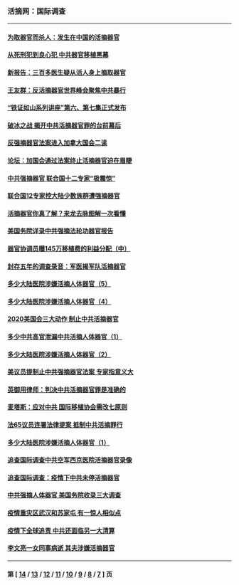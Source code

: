 ### 活摘网：国际调查
---
#### [为取器官而杀人：发生在中国的活摘器官](../../pages/nf5947/n13794731.md?09080430) 
#### [从死刑犯到良心犯 中共器官移植黑幕](../../pages/nf5947/n13764669.md?09080430) 
#### [新报告：三百多医生疑从活人身上摘取器官](../../pages/nf5947/n13703044.md?09080430) 
#### [王友群：反活摘器官世界峰会聚焦中共暴行](../../pages/nf5947/n13250738.md?09080430) 
#### [“铁证如山系列讲座”第六、第七集正式发布](../../pages/nf5947/n13106287.md?09080430) 
#### [破冰之战 揭开中共活摘器官罪的台前幕后](../../pages/nf5947/n13082457.md?09080430) 
#### [反强摘器官法案进入加拿大国会二读](../../pages/nf5947/n13033450.md?09080430) 
#### [论坛：加国会通过法案终止活摘器官迫在眉睫](../../pages/nf5947/n13029839.md?09080430) 
#### [中共强摘器官 联合国十二专家“极震惊”](../../pages/nf5947/n13024313.md?09080430) 
#### [联合国12专家控大陆少数族群遭强摘器官](../../pages/nf5947/n13023877.md?09080430) 
#### [活摘器官你真了解？来龙去脉图解一次看懂](../../pages/nf5947/n13013820.md?09080430) 
#### [美国务院详录中共强摘法轮功器官报告](../../pages/nf5947/n12944519.md?09080430) 
#### [器官协调员曝145万移植费的利益分配（中）](../../pages/nf5947/n12894547.md?09080430) 
#### [封存五年的调查录音：军医揭军队活摘器官](../../pages/nf5947/n12798692.md?09080430) 
#### [多少大陆医院涉嫌活摘人体器官（5）](../../pages/nf5947/n12768383.md?09080430) 
#### [多少大陆医院涉嫌活摘人体器官（4）](../../pages/nf5947/n12664434.md?09080430) 
#### [2020美国会三大动作 制止中共活摘器官](../../pages/nf5947/n12682004.md?09080430) 
#### [多少中共高官泄漏中共活摘人体器官（1）](../../pages/nf5947/n12671234.md?09080430) 
#### [多少大陆医院涉嫌活摘人体器官（2）](../../pages/nf5947/n12655589.md?09080430) 
#### [美议员提制止中共强摘器官法案 专家指意义大](../../pages/nf5947/n12630561.md?09080430) 
#### [英御用律师：判决中共活摘器官罪是准确的](../../pages/nf5947/n12580740.md?09080430) 
#### [麦塔斯：应对中共 国际移植协会需改七原则](../../pages/nf5947/n12514711.md?09080430) 
#### [法65议员连署法律提案 抵制中共活摘罪行](../../pages/nf5947/n12437047.md?09080430) 
#### [多少大陆医院涉嫌活摘人体器官（1）](../../pages/nf5947/n12414284.md?09080430) 
#### [追查国际调查中共空军西京医院活摘器官录像](../../pages/nf5947/n12348837.md?09080430) 
#### [追查国际调查：疫情下中共未停活摘器官](../../pages/nf5947/n12273415.md?09080430) 
#### [中共强摘人体器官 美国务院收录三大调查](../../pages/nf5947/n12181488.md?09080430) 
#### [疫情重灾区武汉和苏家屯 有一惊人相似点](../../pages/nf5947/n12150824.md?09080430) 
#### [疫情下全球追责 中共还面临另一大清算](../../pages/nf5947/n12070397.md?09080430) 
#### [李文亮一女同事病逝 其夫涉嫌活摘器官](../../pages/nf5947/n11957882.md?09080430) 

---
#### 第 [ [14](./14.md?09080430) / [13](./13.md?09080430) / [12](./12.md?09080430) / [11](./11.md?09080430) / [10](./10.md?09080430) / [9](./9.md?09080430) / [8](./8.md?09080430) / [7](./7.md?09080430) ] 页
